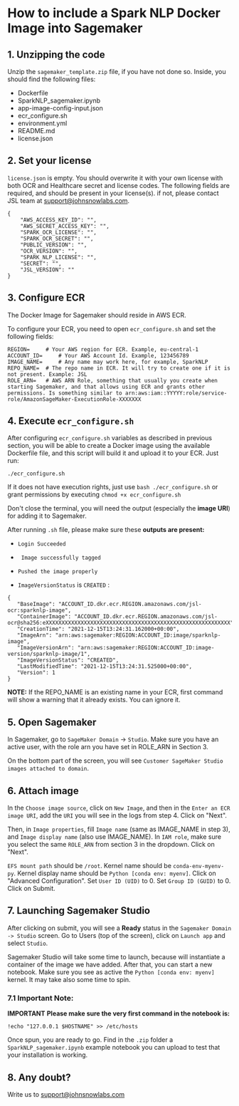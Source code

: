 # How to include a Spark NLP Docker Image into Sagemaker

## 1. Unzipping the code
Unzip the `sagemaker_template.zip` file, if you have not done so. Inside, you should find the following files:
- Dockerfile
- SparkNLP_sagemaker.ipynb
- app-image-config-input.json
- ecr_configure.sh
- environment.yml
- README.md
- license.json

## 2. Set your license
`license.json` is empty. You should overwrite it with your own license with both OCR and Healthcare secret and license codes. 
The following fields are required, and should be present in your license(s). if not, please contact JSL team at support@johnsnowlabs.com.
```
{
    "AWS_ACCESS_KEY_ID": "",
    "AWS_SECRET_ACCESS_KEY": "",
    "SPARK_OCR_LICENSE": "",
    "SPARK_OCR_SECRET": "",
    "PUBLIC_VERSION": "",
    "OCR_VERSION": "",
    "SPARK_NLP_LICENSE": "",
    "SECRET": "",
    "JSL_VERSION": ""
}
```

## 3. Configure ECR
The Docker Image for Sagemaker should reside in AWS ECR. 

To configure your ECR, you need to open `ecr_configure.sh` and set the following fields:
```
REGION= 	# Your AWS region for ECR. Example, eu-central-1
ACCOUNT_ID= 	# Your AWS Account Id. Example, 123456789
IMAGE_NAME= 	# Any name may work here, for example, SparkNLP
REPO_NAME=	# The repo name in ECR. It will try to create one if it is not present. Example: JSL
ROLE_ARN=	# AWS ARN Role, something that usually you create when starting Sagemaker, and that allows using ECR and grants other permissions. Is something similar to arn:aws:iam::YYYYY:role/service-role/AmazonSageMaker-ExecutionRole-XXXXXXX
```

## 4. Execute `ecr_configure.sh`
After configuring `ecr_configure.sh` variables as described in previous section, you will be able to create a Docker image using the available Dockerfile file, and this script will build it and upload it to your ECR. Just run:

`./ecr_configure.sh`

If it does not have execution rights, just use `bash ./ecr_configure.sh` or grant permissions by executing `chmod +x ecr_configure.sh`

Don't close the terminal, you will need the output (especially the **image URI**) for adding it to Sagemaker.

After running `.sh` file, please make sure these **outputs are present:**

- `Login Succeeded `

- ` Image successfully tagged`

-  `Pushed the image properly`

- `ImageVersionStatus`  is `CREATED` :
 ```
{
    "BaseImage": "ACCOUNT_ID.dkr.ecr.REGION.amazonaws.com/jsl-ocr:sparknlp-image",
    "ContainerImage": "ACCOUNT_ID.dkr.ecr.REGION.amazonaws.com/jsl-ocr@sha256:eXXXXXXXXXXXXXXXXXXXXXXXXXXXXXXXXXXXXXXXXXXXXXXXXXXXXXXXXXX",
    "CreationTime": "2021-12-15T13:24:31.162000+00:00",
    "ImageArn": "arn:aws:sagemaker:REGION:ACCOUNT_ID:image/sparknlp-image",
    "ImageVersionArn": "arn:aws:sagemaker:REGION:ACCOUNT_ID:image-version/sparknlp-image/1",
    "ImageVersionStatus": "CREATED",
    "LastModifiedTime": "2021-12-15T13:24:31.525000+00:00",
    "Version": 1
}
```

**NOTE:** If the REPO_NAME is an existing name in your ECR, first command will show a warning that it already exists. You can ignore it.

## 5. Open Sagemaker
In Sagemaker, go to `SageMaker Domain` -> `Studio`. Make sure you have an active user, with the role arn you have set in ROLE_ARN in Section 3. 

On the bottom part of the screen, you will see `Customer SageMaker Studio images attached to domain`.

## 6. Attach image
In the `Choose image source`, click on `New Image`, and then in the `Enter an ECR image URI`, add the `URI` you will see in the logs from step 4. Click on "Next".

Then, in `Image properties`, fill `Image name` (same as IMAGE_NAME in step 3), and `Image display name` (also use IMAGE_NAME). In `IAM role`, make sure you select the same `ROLE_ARN` from section 3 in the dropdown. Click on "Next".

`EFS mount path` should be `/root`. Kernel name should be `conda-env-myenv-py`. Kernel display name should be `Python [conda env: myenv]`. Click on "Advanced Configuration". Set `User ID (UID)` to 0. Set `Group ID (GUID)` to 0. Click on Submit.

## 7. Launching Sagemaker Studio
After clicking on submit, you  will see a **Ready** status in the `Sagemaker Domain -> Studio` screen. Go to Users (top of the screen), click on `Launch app` and select `Studio`.

Sagemaker Studio will take some time to launch, because will instantiate a container of the image we have added. After that, you can start a new notebook. Make sure you see as active the `Python [conda env: myenv]` kernel. It may take also some time to spin.

### 7.1 Important Note:
**IMPORTANT**
**Please make sure the very first command in the notebook is:**
```
!echo "127.0.0.1 $HOSTNAME" >> /etc/hosts
```

Once spun, you are ready to go. Find in the `.zip` folder a `SparkNLP_sagemaker.ipynb` example notebook you can upload to test that your installation is working.

## 8. Any doubt?
Write us to support@johnsnowlabs.com





